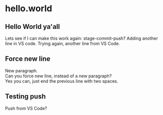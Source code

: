 # hello.world

## Hello World ya'all

Lets see if I can make this work again: stage-commit-push?
Adding another line in VS code.
Trying again, another line from VS Code.

## Force new line

New paragraph.  
Can you force new line, instead of a new paragraph?  
Yes you can, just end the previous line with two spaces.

## Testing push

Push from VS Code?